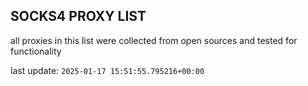 ## SOCKS4 PROXY LIST

all proxies in this list were collected from open sources and tested for functionality

last update: `2025-01-17 15:51:55.795216+00:00`